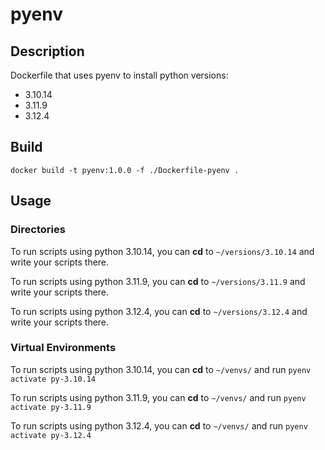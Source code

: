 # pyenv

##  Description
Dockerfile that uses pyenv to install python versions:
- 3.10.14
- 3.11.9
- 3.12.4

## Build

`docker build -t pyenv:1.0.0 -f ./Dockerfile-pyenv .`

## Usage

### Directories

To run scripts using python 3.10.14, you can **cd** to `~/versions/3.10.14` and write your scripts there.

To run scripts using python 3.11.9, you can **cd** to `~/versions/3.11.9` and write your scripts there. 

To run scripts using python 3.12.4, you can **cd** to `~/versions/3.12.4` and write your scripts there. 

### Virtual Environments

To run scripts using python 3.10.14, you can **cd** to `~/venvs/` and run `pyenv activate py-3.10.14`

To run scripts using python 3.11.9, you can **cd** to `~/venvs/` and run `pyenv activate py-3.11.9`

To run scripts using python 3.12.4, you can **cd** to `~/venvs/` and run `pyenv activate py-3.12.4`
